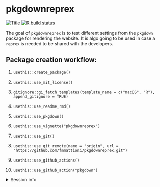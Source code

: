 
<!-- README.md is generated from README.Rmd. Please edit that file -->

# pkgdownreprex

<!-- badges: start -->

[![Title](https://img.shields.io/badge/pkgdown-reprex-green.svg)]() [![R
build
status](https://github.com/fmmattioni/pkgdownreprex/workflows/R-CMD-check/badge.svg)](https://github.com/fmmattioni/pkgdownreprex/actions)
<!-- badges: end -->

The goal of `pkgdownreprex` is to test different settings from the
`pkgdown` package for rendering the website. It is algo going to be used
in case a `reprex` is needed to be shared with the developers.

## Package creation workflow:

1.  `usethis::create_package()`

2.  `usethis::use_mit_license()`

3.  `gitignore::gi_fetch_templates(template_name = c("macOS", "R"),
    append_gitignore = TRUE)`

4.  `usethis::use_readme_rmd()`

5.  `usethis::use_pkgdown()`

6.  `usethis::use_vignette("pkgdownreprex")`

7.  `usethis::use_git()`

8.  `usethis::use_git_remote(name = "origin", url =
    "https://github.com/fmmattioni/pkgdownreprex.git")`

9.  `usethis::use_github_actions()`

10. `usethis::use_github_action("pkgdown")`

<details>

<summary>Session info</summary>

``` r
sessioninfo::session_info()
#> ─ Session info ───────────────────────────────────────────────────────────────
#>  setting  value                       
#>  version  R version 3.6.1 (2019-07-05)
#>  os       macOS Catalina 10.15.4      
#>  system   x86_64, darwin15.6.0        
#>  ui       X11                         
#>  language (EN)                        
#>  collate  en_US.UTF-8                 
#>  ctype    en_US.UTF-8                 
#>  tz       Europe/Berlin               
#>  date     2020-04-13                  
#> 
#> ─ Packages ───────────────────────────────────────────────────────────────────
#>  package     * version    date       lib source                         
#>  assertthat    0.2.1      2019-03-21 [1] CRAN (R 3.6.0)                 
#>  cli           2.0.2      2020-02-28 [1] CRAN (R 3.6.0)                 
#>  crayon        1.3.4      2017-09-16 [1] CRAN (R 3.6.0)                 
#>  digest        0.6.25     2020-02-23 [1] CRAN (R 3.6.0)                 
#>  evaluate      0.14       2019-05-28 [1] CRAN (R 3.6.0)                 
#>  fansi         0.4.0.9002 2020-02-28 [1] Github (brodieg/fansi@250099f) 
#>  fs            1.4.1      2020-04-04 [1] CRAN (R 3.6.1)                 
#>  glue          1.4.0.9000 2020-04-13 [1] Github (tidyverse/glue@2a47dd6)
#>  htmltools     0.4.0      2019-10-04 [1] CRAN (R 3.6.0)                 
#>  knitr         1.28       2020-02-06 [1] CRAN (R 3.6.0)                 
#>  magrittr      1.5        2014-11-22 [1] CRAN (R 3.6.0)                 
#>  MASS          7.3-51.4   2019-03-31 [1] CRAN (R 3.6.1)                 
#>  memoise       1.1.0      2017-04-21 [1] CRAN (R 3.6.0)                 
#>  pkgdown     * 1.5.1.9000 2020-04-13 [1] Github (r-lib/pkgdown@cb74ce0) 
#>  Rcpp          1.0.4.6    2020-04-09 [1] CRAN (R 3.6.1)                 
#>  rlang         0.4.5      2020-03-01 [1] CRAN (R 3.6.0)                 
#>  rmarkdown     2.1        2020-01-20 [1] CRAN (R 3.6.1)                 
#>  sessioninfo   1.1.1      2018-11-05 [1] CRAN (R 3.6.0)                 
#>  stringi       1.4.6      2020-02-17 [1] CRAN (R 3.6.1)                 
#>  stringr       1.4.0      2019-02-10 [1] CRAN (R 3.6.0)                 
#>  usethis     * 1.6.0.9000 2020-04-13 [1] Github (r-lib/usethis@3edf973) 
#>  withr         2.1.2      2018-03-15 [1] CRAN (R 3.6.0)                 
#>  xfun          0.12       2020-01-13 [1] CRAN (R 3.6.0)                 
#>  yaml          2.2.1      2020-02-01 [1] CRAN (R 3.6.1)                 
#> 
#> [1] /Library/Frameworks/R.framework/Versions/3.6/Resources/library
```

</details>
